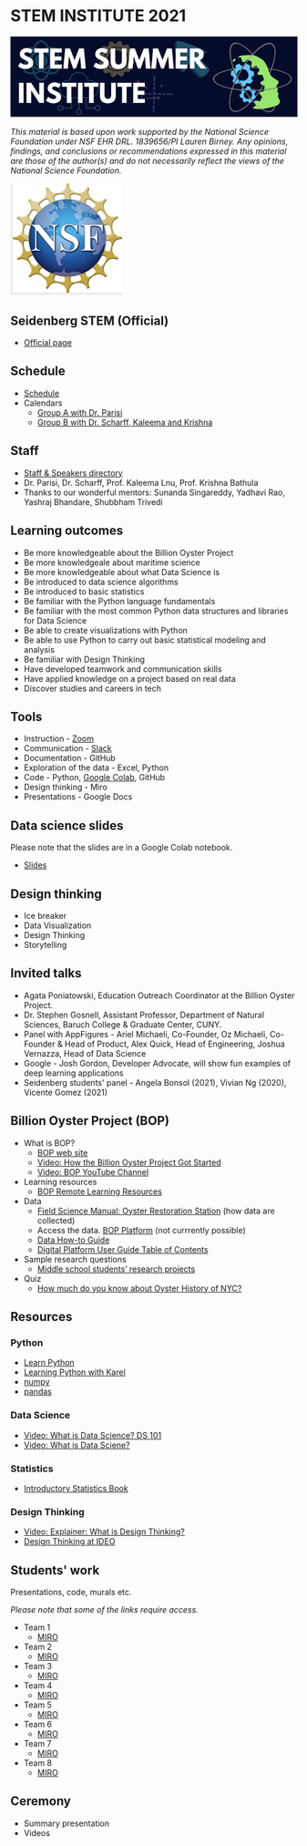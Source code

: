 # STEM INSTITUTE 2021

![logostem2020](https://github.com/PACESTEM/STEMINSTITUTE2020/blob/main/logostem2020.png)

*This material is based upon work supported by the National Science Foundation under NSF EHR DRL. 1839656/PI Lauren Birney. Any opinions, findings, and conclusions or recommendations expressed in this material are those of the author(s) and do not necessarily reflect the views of the National Science Foundation.*

![](https://github.com/PACESTEM/STEMINSTITUTE2020/blob/main/nsf.png)

## Seidenberg STEM (Official) 

* [Official page](https://www.pace.edu/seidenberg/special-events/stem-summer-institute)

## Schedule 

* [Schedule](https://docs.google.com/spreadsheets/d/1kHmLyc1-RH9oxfu6BGAC30INr6PgUHkF_F-VcsyqkIA/edit?usp=sharing)
* Calendars
  * [Group A with Dr. Parisi](https://calendar.google.com/calendar/render?cid=u8avjdjnnk9ja2jsam73g1826o@group.calendar.google.com)
  * [Group B with Dr. Scharff, Kaleema and Krishna](https://calendar.google.com/calendar/render?cid=fovnnnnid479p81rdrvn86ai4c@group.calendar.google.com)
  
## Staff

* [Staff & Speakers directory](https://docs.google.com/presentation/d/1Fa89qLjVgeeZ0RhULAfx9kNfVDj-v43euFdgOtjZ0pU/edit?usp=sharing)
* Dr. Parisi, Dr. Scharff, Prof. Kaleema Lnu, Prof. Krishna Bathula
* Thanks to our wonderful mentors: Sunanda Singareddy, Yadhavi Rao, Yashraj Bhandare, Shubbham Trivedi

## Learning outcomes

- Be more knowledgeable about the Billion Oyster Project
- Be more knowledgeale about maritime science
- Be more knowledgeable about what Data Science is
- Be introduced to data science algorithms
- Be introduced to basic statistics
- Be familiar with the Python language fundamentals 
- Be familiar with the most common Python data structures and libraries for Data Science
- Be able to create visualizations with Python
- Be able to use Python to carry out basic statistical modeling and analysis
- Be familiar with Design Thinking
- Have developed teamwork and communication skills
- Have applied knowledge on a project based on real data
- Discover studies and careers in tech

## Tools

* Instruction - [Zoom](https://docs.google.com/document/d/1EA4UlzNcHmqNC3RdYXvN3N4loJauZpHhSJ5to0Iym4M/edit?usp=sharing)
* Communication - [Slack](https://pacestem2021.slack.com)
* Documentation - GitHub
* Exploration of the data - Excel, Python
* Code - Python, [Google Colab](https://colab.research.google.com), GitHub
* Design thinking - Miro
* Presentations - Google Docs

## Data science slides

Please note that the slides are in a Google Colab notebook.

* [Slides](https://colab.research.google.com/drive/14mo3BM9nqwnhPEE-tZf7ZcGT4lrt1g0L?usp=sharing)

## Design thinking

* Ice breaker
* Data Visualization
* Design Thinking
* Storytelling

## Invited talks

* Agata Poniatowski, Education Outreach Coordinator at the Billion Oyster Project. 
* Dr. Stephen Gosnell, Assistant Professor, Department of Natural Sciences, Baruch College & Graduate Center, CUNY. 
* Panel with AppFigures - Ariel Michaeli, Co-Founder, Oz Michaeli, Co-Founder & Head of Product, Alex Quick, Head of Engineering, Joshua Vernazza, Head of Data Science
* Google - Josh Gordon, Developer Advocate, will show fun examples of deep learning applications
* Seidenberg students' panel - Angela Bonsol (2021), Vivian Ng (2020), Vicente Gomez (2021)

## Billion Oyster Project (BOP)

* What is BOP?
  * [BOP web site](https://www.billionoysterproject.org)
  * [Video: How the Billion Oyster Project Got Started](https://youtu.be/bIre6IK1YxQ)
  * [Video: BOP YouTube Channel](https://www.youtube.com/channel/UCu51XPII7JI7ANH_1xklViA)
* Learning resources
  * [BOP Remote Learning Resources](https://www.billionoysterproject.org/remote-learning)
* Data
  * [Field Science Manual: Oyster Restoration Station](https://drive.google.com/file/d/0Bzf_STNcTtRmZF9ldmdWRzcxdFk/view) (how data are collected)
  * Access the data. [BOP Platform](https://platform.bop.nyc/expeditions/data) (not currrently possible)
  * [Data How-to Guide](https://github.com/BillionOysterProject/docs/wiki/Data-How-To-Guide)
  * [Digital Platform User Guide Table of Contents](https://github.com/BillionOysterProject/docs/wiki/Digital-Platform-User-Guide-Table-of-Contents)
* Sample research questions
  * [Middle school students’ research projects](https://www.flickr.com/photos/nyhf/sets/72157683204769971/page1)
* Quiz
  * [How much do you know about Oyster History of NYC?](https://quiz.tryinteract.com/#/5eed0e0f772a3800143efbd7)
  
## Resources

### Python

* [Learn Python](https://www.learnpython.org)
* [Learning Python with Karel](https://compedu.stanford.edu/karel-reader/docs/python/en/chapter1.html)
* [numpy](https://www.learnpython.org/en/Numpy_Arrays)
* [pandas](https://www.learnpython.org/en/Pandas_Basics)

### Data Science

* [Video: What is Data Science? DS 101](https://www.youtube.com/watch?v=z1kPKBdYks4)
* [Video: What is Data Sciene?](https://youtu.be/X3paOmcrTjQ)

### Statistics

* [Introductory Statistics Book](https://openstax.org/details/books/introductory-statistics)

### Design Thinking

* [Video: Explainer: What is Design Thinking?](https://www.youtube.com/watch?v=_WI3B54m6SU)
* [Design Thinking at IDEO](https://www.ideou.com/pages/design-thinking)

## Students' work

Presentations, code, murals etc.

*Please note that some of the links require access.*

* Team 1
    - [MIRO](https://miro.com/app/board/o9J_l76GeJk=/)
* Team 2
    - [MIRO](https://miro.com/app/board/o9J_l76bvd0=/)
* Team 3
     - [MIRO](https://miro.com/app/board/o9J_l76bvYM=/)
* Team 4
    - [MIRO](https://miro.com/app/board/o9J_l76bvZo=/)
* Team 5
    - [MIRO](https://miro.com/app/board/o9J_l76bva0=/)
* Team 6
    - [MIRO](https://miro.com/app/board/o9J_l76bvbA=/)
* Team 7
    - [MIRO](https://miro.com/app/board/o9J_l76bvbg=/)
* Team 8
    - [MIRO](https://miro.com/app/board/o9J_l75nSVg=/)

## Ceremony

* Summary presentation
* Videos
